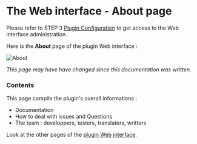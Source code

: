 # The Web interface - About page

Please refer to STEP 3 [Plugin Configuration](Plugin_Configuration.md) to get access to the Web interface administration.

Here is the __About__ page of the plugin Web interface :

![About](../Images/EN_WebUI-About.png)

*This page may have have changed since this documentation was written.*

### Contents

This page compile the plugin's overall informations :

* Documentation
* How to deal with issues and Questions
* The team : developpers, testers, translaters, writters


Look at the other pages of the [plugin Web interface](Home.md#plugins-web-interface).
